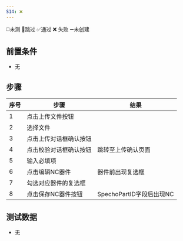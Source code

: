```yaml
---
S14: ❌
---
```

◻️未测    🚫跳过     ✅通过    ❌ 失败    ➖未创建

## 前置条件

- 无

## 步骤

| 序号  | 步骤          | 结果                  |
| --- | ----------- | ------------------- |
| 1   | 点击上传文件按钮    |                     |
| 2   | 选择文件        |                     |
| 3   | 点击上传对话框确认按钮 |                     |
| 4   | 点击校验对话框确认按钮 | 跳转至上传确认页面           |
| 5   | 输入必填项       |                     |
| 6   | 点击编辑NC器件    | 器件前出现复选框            |
| 7   | 勾选对应器件的复选框  |                     |
| 8   | 点击保存NC器件按钮  | SpechoPartID字段后出现NC |

## 测试数据

- 无
